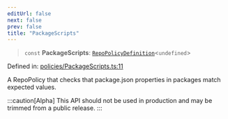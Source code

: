 ```yaml
---
editUrl: false
next: false
prev: false
title: "PackageScripts"
---
```


> `const` **PackageScripts**: [`RepoPolicyDefinition`](/api/interfaces/repopolicydefinition/)\<`undefined`\>

Defined in: [policies/PackageScripts.ts:11](https://github.com/tylerbutler/tools-monorepo/blob/main/packages/repopo/src/policies/PackageScripts.ts#L11)

A RepoPolicy that checks that package.json properties in packages match expected values.

:::caution[Alpha]
This API should not be used in production and may be trimmed from a public release.
:::

